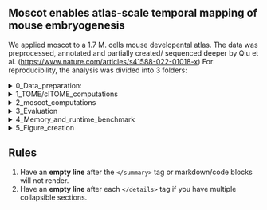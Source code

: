 ## Moscot enables atlas-scale temporal mapping of mouse embryogenesis
We applied moscot to a 1.7 M. cells mouse developental atlas. The data was preprocessed, annotated and partially created/ sequenced deeper by Qiu et al. (https://www.nature.com/articles/s41588-022-01018-x)
For reproducibility, the analysis was divided into 3 folders:


<details>
    <summary>0_Data_preparation:  </summary>
    
The data was downloaded from http://tome.gs.washington.edu/ as .RDS files. It contains the notebooks:
    
   * ```MG_XXX_Integration```: Performs Seurat's anchor based batch correction analogous to Qiu et al, using using code obtianed from https://github.com/ChengxiangQiu/tome_code
   * ```MG_XXX_RDS_to_anndata```: Contains notebooks used to transform .RDS objects to anndata objects using SeruatData/Disk. Some annotations are not carried over correctly, which is fixed by running in the notebooks ```MG_06-26-2022_Fix_anndata_annotations.ipynb``` 
   * ```MG_XXX_RDS_to_anndata```: 
   * ```MG_XXX_RDS_to_anndata```: 

</details>

<details>
    <summary>1_TOME/clTOME_computations</summary>
    
We ran TOME on the integrated data. Default TOME output are cell type transitions. To see if TOME's strategy also results in reasonable coupling on the single cell level we save the neirest neighobrs TOME identifies and transform it into a coupling/transport matrix.
    
   * ```MG_XXX_Running_TOME```: Runs TOME using code obtianed from https://github.com/ChengxiangQiu/tome_code. In addition to saving the cell type transitions, we also saved TOME's identified neirest neighbors, which will be used in cell-level (cl)TOME
   * ```MG_XXX_Transforming_Identified_Neigbors_to_Transport_Matrix.ipynb```: Notebooks where moscot is applied to the data
   * ```MG_XXX_TOME_transport_matrix_to_growth_rates.ipynb```: Notebooks where moscot is applied to the data
   * ```MG_XXX_TOME_transport_matrix_to_pulls.ipynb```: Notebooks where moscot is applied to the data
    
</details>

<details>
    <summary>2_moscot_computations</summary>
    
We ran moscot on the integrated data, afterwards we extracted cell type trasitions, grwoth rates and pulls of specific cell types for later evaluation.
    
   * ```MG_XXX_Running_moscot```: Notebooks where moscot is applied to the data
   * ```MG_XXX_moscot_map_to_cell_type_transitions```: Notebooks where moscot is applied to the data
   * ```MG_XXX_moscot_map_to_growth_rates```: Notebooks where moscot is applied to the data
   * ```MG_XXX_moscot_map_to_pull```: Notebooks where moscot is applied to the data
</details>


<details>
    <summary>3_Evaluation</summary>

We evaluated TOME/clTOME and moscot output using 3 different metrics: 
    
   * ```MG_XXX_Evalution_of_germ_layer_and_cell_type_transitions```: Notebooks where moscot is applied to the data
   * ```MG_XXX_Evaluation_of_growth_rates```: Notebooks where moscot is applied to the data
   * ```MG_XXX_Running_scVI```: scVI was used to infer gene expression using "get_normalized_genes"
   * ```MG_XXX_Evaluation_of_driver_gene_correlations```: Notebooks where moscot is applied to the data
    
</details>


<details>
    <summary>4_Memory_and_runtime_benchmark</summary>
    
We used the time pair with the most cells (E11.5 --> E12.5 with 455,124 cells --> 292,726 cells) and subsampled it such that E11.5 and E12.5 contain the same amount of cells x, where x was chosen in steps of 25,000. Memory and runtime of moscot and low rank version of moscot where compared to WaddingtonOT (PMID: 30712874). Supplementary Table XXX containes the results of this benchmark.
    
   * ```yaml_files_and_stuff```: Notebooks where moscot is applied to the data
   * ```MG_XXX_Evaluation_of_growth_rates```: Notebooks where moscot is applied to the data
    
</details>

<details>
    <summary>5_Figure_creation</summary>
    
For the main figure:
    
   * ```MG_XXX_Memory_and_runtime_plot```: Notebooks where moscot is applied to the data
   * ```MG_XXX_Germ_layer_and_cell_type_transition_plot```: Notebooks where moscot is applied to the data
   * ```MG_XXX_E8.0_to_E8.25_UMAPS:and_growth_rate_histogram```: Notebooks where moscot is applied to the data
   * ```MG_XXX_Driver_gene_correlation_plots```: Notebooks where moscot is applied to the data
    
For the supplementary figure:
    
   * ```MG_XXX_All_growth_rate_histograms```: Notebooks where moscot is applied to the data
   * ```MG_XXX_Growth_rate_to_cell_cycle_score_correlations```: Notebooks where moscot is applied to the data
    
</details>




## Rules
1. Have an **empty line** after the `</summary>` tag or markdown/code blocks will not render.
1. Have an **empty line** after each `</details>` tag if you have multiple collapsible sections.
